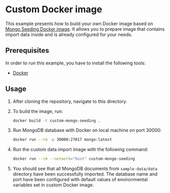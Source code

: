 # Custom Docker image

This example presents how to build your own Docker image based on [Mongo Seeding Docker image](../../docker-image). It allows you to prepare image that contains import data inside and is already configured for your needs.

## Prerequisites

In order to run this example, you have to install the following tools:

- [Docker](https://docker.com)

## Usage

1. After cloning the repository, navigate to this directory.
1. To build the image, run:

   ```bash
   docker build -t custom-mongo-seeding .
   ```

1. Run MongoDB database with Docker on local machine on port 30000:

   ```bash
   docker run --rm -p 30000:27017 mongo:latest
   ```

1. Run the custom data import image with the following command:

   ```bash
   docker run --rm --network="host" custom-mongo-seeding
   ```

1. You should see that all MongoDB documents from `sample-data/data` directory have been successfully imported. The database name and port have been configured with default values of environmental variables set in custom Docker image.
